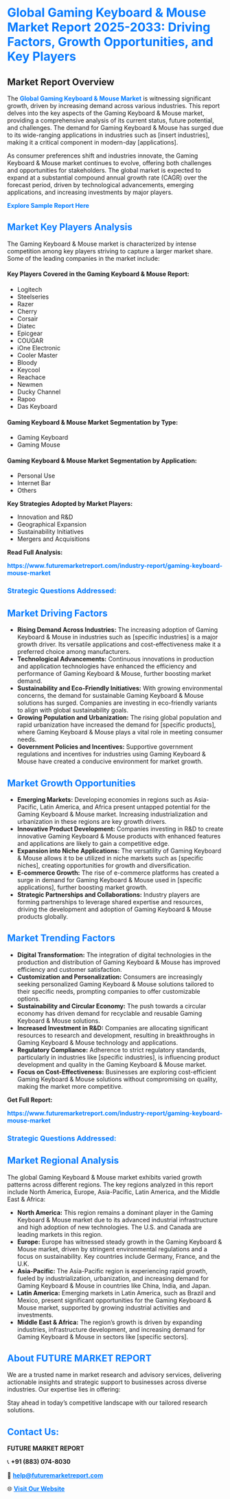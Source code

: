 <h1 style="color: #007BFF;">Global Gaming Keyboard & Mouse Market Report 2025-2033: Driving Factors, Growth Opportunities, and Key Players</h1>

<section id="overview">
<h2>Market Report Overview</h2>
<p>The <a href="https://www.futuremarketreport.com/industry-report/gaming-keyboard-mouse-market" style="color: #007BFF; text-decoration: none;"><strong>Global Gaming Keyboard & Mouse Market</strong></a> is witnessing significant growth, driven by increasing demand across various industries. This report delves into the key aspects of the Gaming Keyboard & Mouse market, providing a comprehensive analysis of its current status, future potential, and challenges. The demand for Gaming Keyboard & Mouse has surged due to its wide-ranging applications in industries such as [insert industries], making it a critical component in modern-day [applications].</p>
<p>As consumer preferences shift and industries innovate, the Gaming Keyboard & Mouse market continues to evolve, offering both challenges and opportunities for stakeholders. The global market is expected to expand at a substantial compound annual growth rate (CAGR) over the forecast period, driven by technological advancements, emerging applications, and increasing investments by major players.</p>
</section>

<section id="overview">
<p><a href="https://www.futuremarketreport.com/request-sample/reportId=58028" style="color: #007BFF; text-decoration: none;"><strong>Explore Sample Report Here</strong></a></p>
</section>

<section id="key-players">
<h2 style="color: #007BFF;">Market Key Players Analysis</h2>
<p>The Gaming Keyboard & Mouse market is characterized by intense competition among key players striving to capture a larger market share. Some of the leading companies in the market include:</p>
<h4>Key Players Covered in the Gaming Keyboard & Mouse Report:</h4>
<ul><li>Logitech</li><li>Steelseries</li><li>Razer</li><li>Cherry</li><li>Corsair</li><li>Diatec</li><li>Epicgear</li><li>COUGAR</li><li>iOne Electronic</li><li>Cooler Master</li><li>Bloody</li><li>Keycool</li><li>Reachace</li><li>Newmen</li><li>Ducky Channel</li><li>Rapoo</li><li>Das Keyboard</li></ul>
<h4>Gaming Keyboard & Mouse Market Segmentation by Type:</h4>
<ul><li>Gaming Keyboard</li><li>Gaming Mouse</li></ul>

<h4>Gaming Keyboard & Mouse Market Segmentation by Application:</h4>
<ul><li>Personal Use</li><li>Internet Bar</li><li>Others</li></ul>
<p><strong>Key Strategies Adopted by Market Players:</strong></p>
<ul>
<li>Innovation and R&D</li>
<li>Geographical Expansion</li>
<li>Sustainability Initiatives</li>
<li>Mergers and Acquisitions</li>
</ul>
</section>

<section>
<p><strong>Read Full Analysis: </strong></p><a href="https://www.futuremarketreport.com/industry-report/gaming-keyboard-mouse-market" style="color: #007BFF; text-decoration: none;"><strong>https://www.futuremarketreport.com/industry-report/gaming-keyboard-mouse-market</strong></a>
<h3 style="color: #007BFF;">Strategic Questions Addressed:</h3>
</section>

<section id="driving-factors">
<h2 style="color: #007BFF;">Market Driving Factors</h2>
<ul>
<li><strong>Rising Demand Across Industries:</strong> The increasing adoption of Gaming Keyboard & Mouse in industries such as [specific industries] is a major growth driver. Its versatile applications and cost-effectiveness make it a preferred choice among manufacturers.</li>
<li><strong>Technological Advancements:</strong> Continuous innovations in production and application technologies have enhanced the efficiency and performance of Gaming Keyboard & Mouse, further boosting market demand.</li>
<li><strong>Sustainability and Eco-Friendly Initiatives:</strong> With growing environmental concerns, the demand for sustainable Gaming Keyboard & Mouse solutions has surged. Companies are investing in eco-friendly variants to align with global sustainability goals.</li>
<li><strong>Growing Population and Urbanization:</strong> The rising global population and rapid urbanization have increased the demand for [specific products], where Gaming Keyboard & Mouse plays a vital role in meeting consumer needs.</li>
<li><strong>Government Policies and Incentives:</strong> Supportive government regulations and incentives for industries using Gaming Keyboard & Mouse have created a conducive environment for market growth.</li>
</ul>
</section>

<section id="growth-opportunities">
<h2 style="color: #007BFF;">Market Growth Opportunities</h2>
<ul>
<li><strong>Emerging Markets:</strong> Developing economies in regions such as Asia-Pacific, Latin America, and Africa present untapped potential for the Gaming Keyboard & Mouse market. Increasing industrialization and urbanization in these regions are key growth drivers.</li>
<li><strong>Innovative Product Development:</strong> Companies investing in R&D to create innovative Gaming Keyboard & Mouse products with enhanced features and applications are likely to gain a competitive edge.</li>
<li><strong>Expansion into Niche Applications:</strong> The versatility of Gaming Keyboard & Mouse allows it to be utilized in niche markets such as [specific niches], creating opportunities for growth and diversification.</li>
<li><strong>E-commerce Growth:</strong> The rise of e-commerce platforms has created a surge in demand for Gaming Keyboard & Mouse used in [specific applications], further boosting market growth.</li>
<li><strong>Strategic Partnerships and Collaborations:</strong> Industry players are forming partnerships to leverage shared expertise and resources, driving the development and adoption of Gaming Keyboard & Mouse products globally.</li>
</ul>
</section>

<section id="trending-factors">
<h2 style="color: #007BFF;">Market Trending Factors</h2>
<ul>
<li><strong>Digital Transformation:</strong> The integration of digital technologies in the production and distribution of Gaming Keyboard & Mouse has improved efficiency and customer satisfaction.</li>
<li><strong>Customization and Personalization:</strong> Consumers are increasingly seeking personalized Gaming Keyboard & Mouse solutions tailored to their specific needs, prompting companies to offer customizable options.</li>
<li><strong>Sustainability and Circular Economy:</strong> The push towards a circular economy has driven demand for recyclable and reusable Gaming Keyboard & Mouse solutions.</li>
<li><strong>Increased Investment in R&D:</strong> Companies are allocating significant resources to research and development, resulting in breakthroughs in Gaming Keyboard & Mouse technology and applications.</li>
<li><strong>Regulatory Compliance:</strong> Adherence to strict regulatory standards, particularly in industries like [specific industries], is influencing product development and quality in the Gaming Keyboard & Mouse market.</li>
<li><strong>Focus on Cost-Effectiveness:</strong> Businesses are exploring cost-efficient Gaming Keyboard & Mouse solutions without compromising on quality, making the market more competitive.</li>
</ul>
</section>

<section>
<p><strong>Get Full Report: </strong></p><a href="https://www.futuremarketreport.com/industry-report/gaming-keyboard-mouse-market" style="color: #007BFF; text-decoration: none;"><strong>https://www.futuremarketreport.com/industry-report/gaming-keyboard-mouse-market</strong></a>
<h3 style="color: #007BFF;">Strategic Questions Addressed:</h3>
</section>


<section id="regional-analysis">
<h2 style="color: #007BFF;">Market Regional Analysis</h2>
<p>The global Gaming Keyboard & Mouse market exhibits varied growth patterns across different regions. The key regions analyzed in this report include North America, Europe, Asia-Pacific, Latin America, and the Middle East & Africa:</p>
<ul>
<li><strong>North America:</strong> This region remains a dominant player in the Gaming Keyboard & Mouse market due to its advanced industrial infrastructure and high adoption of new technologies. The U.S. and Canada are leading markets in this region.</li>
<li><strong>Europe:</strong> Europe has witnessed steady growth in the Gaming Keyboard & Mouse market, driven by stringent environmental regulations and a focus on sustainability. Key countries include Germany, France, and the U.K.</li>
<li><strong>Asia-Pacific:</strong> The Asia-Pacific region is experiencing rapid growth, fueled by industrialization, urbanization, and increasing demand for Gaming Keyboard & Mouse in countries like China, India, and Japan.</li>
<li><strong>Latin America:</strong> Emerging markets in Latin America, such as Brazil and Mexico, present significant opportunities for the Gaming Keyboard & Mouse market, supported by growing industrial activities and investments.</li>
<li><strong>Middle East & Africa:</strong> The region’s growth is driven by expanding industries, infrastructure development, and increasing demand for Gaming Keyboard & Mouse in sectors like [specific sectors].</li>
</ul>
</section>

<footer>
<h2 style="color: #007BFF;">About FUTURE MARKET REPORT</h2>
<p>We are a trusted name in market research and advisory services, delivering actionable insights and strategic support to businesses across diverse industries. Our expertise lies in offering:</p>

<p>Stay ahead in today’s competitive landscape with our tailored research solutions.</p>

<h2 style="color: #007BFF;">Contact Us:</h2>
<p><strong>FUTURE MARKET REPORT</strong></p>
<p>📞 <strong>+91 (883) 074-8030</strong></p>
<p>📧 <strong><a href="mailto:help@futuremarketreport.com" style="color: #007BFF;">help@futuremarketreport.com</a></strong></p>
<p>🌐 <strong><a href="https://www.futuremarketreport.com/" style="color: #007BFF;">Visit Our Website</a></strong></p>
</footer>